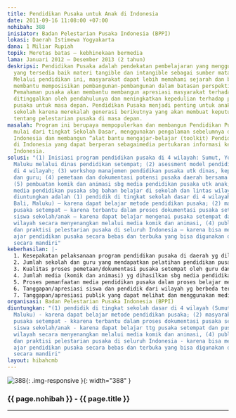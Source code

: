 ```yaml
---
title: Pendidikan Pusaka untuk Anak di Indonesia
date: 2011-09-16 11:08:00 +07:00
nohibah: 388
inisiator: Badan Pelestarian Pusaka Indonesia (BPPI)
lokasi: Daerah Istimewa Yogyakarta
dana: 1 Miliar Rupiah
topik: Meretas batas – kebhinekaan bermedia
lama: Januari 2012 – Desember 2013 (2 tahun)
deskripsi: Pendidikan Pusaka adalah pendekatan pembelajaran yang menggunakan informasi
  yang tersedia baik materi tangible dan intangible sebagai sumber mata ajar dasar.
  Melalui pendidikan ini, masyarakat dapat lebih memahami sejarah dan budaya, sehingga
  membantu memposisikan pembangunan-pembangunan dalam batasan perspektif sejarah.
  Pemahaman pusaka akan membantu membangun apresiasi masyarakat terhadap apa yang
  ditinggalkan oleh pendahulunya dan meningkatkan kepedulian terhadap pentingnya pelestarian
  pusaka untuk masa depan. Pendidikan Pusaka menjadi penting untuk anak-anak/murid
  sekolah karena merekalah generasi berikutnya yang akan membuat keputusan-keputusan
  tentang pelestarian pusaka di masa depan.
masalah: Program ini berupaya mempopulerkan dan membangun Pendidikan Pusaka di Indonesia
  mulai dari tingkat Sekolah Dasar, menggunakan pengalaman sebelumnya di Belanda dan
  Indonesia dan membangun “alat bantu mengajar-belajar (toolkit) Pendidikan Pusaka”
  di Indonesia yang dapat berperan sebagaimedia pertukaran informasi keberagaman pusaka
  Indonesia.
solusi: "(1) Inisiasi program pendidikan pusaka di 4 wilayah: Sumut, Yogyakarta, Bali,
  Maluku melalui dinas pendidikan setempat; (2) asessment model pendidikan pusaka
  di 4 wilayah; (3) workshop manajemen pendidikan pusaka utk dinas, kepala sekolah,
  dan guru; (4) pemetaan dan dokumentasi potensi pusaka daerah bersama guru dan siswa;
  (5) pembuatan komik dan animasi sbg media pendidikan pusaka utk anak; (6) penggunaan
  media pendidikan pusaka sbg bahan belajar di sekolah dan lintas wilayah. Pihak yang
  diuntungkan adalah (1) pendidik di tingkat sekolah dasar di 4 wilayah (Sumut, Yogya,
  Bali, Maluku) – karena dapat belajar metode pendidikan pusaka; (2) masyarakat pelestari
  pusaka setempat – karena terbantu dalam proses dokumentasi pusaka setempat; (3)
  siswa sekolah/anak – karena dapat belajar mengenai pusaka setempat dan pusaka lintas
  wilayah secara menyenangkan melalui media komik dan animasi, (4) publik pemerhati
  dan praktisi pelestarian pusaka di seluruh Indonesia – karena bisa mendapatkan bahan
  ajar pendidikan pusaka secara bebas dan terbuka yang bisa digunakan dan dikembangkan
  secara mandiri"
keberhasilan: |-
  1. Kesepakatan pelaksanaan program pendidikan pusaka di daerah yg dilakukan oleh dinas pendidikan dan sekolah peserta program;
  2. Jumlah sekolah dan guru yang mendapatkan pelatihan pendidikan pusaka;
  3. Kualitas proses pemetaan/dokumentasi pusaka setempat oleh guru dan siswa;
  4. Jumlah media (komik dan animasi) yg dihasilkan sbg media pendidikan pusaka berdasar dokumentasi pusaka setempat;
  5. Proses pemanfaatan media pendidikan pusaka dalam proses belajar mengajar di sekolah;
  6. Tanggapan/apresiasi siswa dan pendidik dari wilayah yg berbeda terhadap media (komik dan animasi) yg dihasilkan dari proses di wilayah program yg lain;
  7. Tanggapan/apresiasi publik yang dapat melihat dan menggunakan media pendidikan pusaka ini secara bebas dan terbuka melalui sistem online
organisasi: Badan Pelestarian Pusaka Indonesia (BPPI)
diuntungkan: "(1) pendidik di tingkat sekolah dasar di 4 wilayah (Sumut, Yogya, Bali,
  Maluku) - karena dapat belajar metode pendidikan pusaka; (2) masyarakat pelestari
  pusaka setempat - kkarena terbantu dalam proses dokumentasi pusaka setempat; (3)
  siswa sekolah/anak - karena dapat belajar ttg pusaka setempat dan pusaka lintas
  wilayah secara menyenangkan melalui media komik dan animasi, (4) publik pemerhati
  dan praktisi pelestarian pusaka di seluruh Indonesia - karena bisa mendapatkan bahan
  ajar pendidikan pusaka secara bebas dan terbuka yang bisa digunakan dan dikembangkan
  secara mandiri"
layout: hibahcmb
---
```


![388](/static/img/hibahcmb/388.png){: .img-responsive }{: width="388" }

### {{ page.nohibah }} - {{ page.title }}

---
